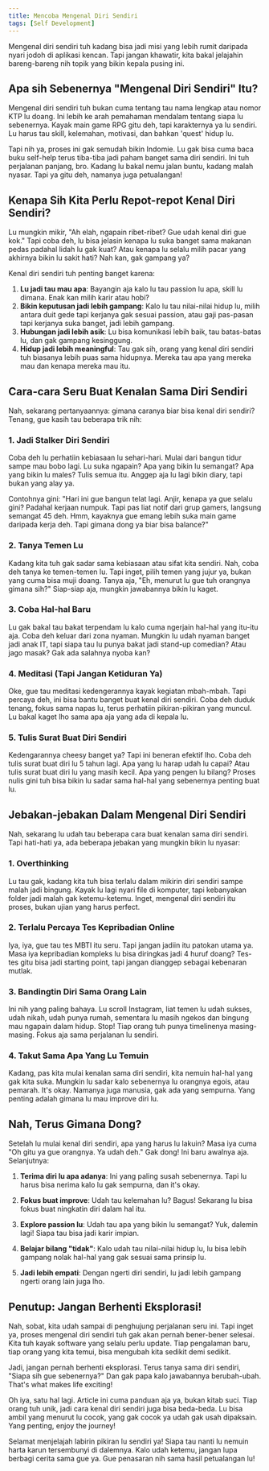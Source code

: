 ```yaml
---
title: Mencoba Mengenal Diri Sendiri
tags: [Self Development]
---
```

Mengenal diri sendiri tuh kadang bisa jadi misi yang lebih rumit daripada nyari jodoh di aplikasi kencan. Tapi jangan khawatir, kita bakal jelajahin bareng-bareng nih topik yang bikin kepala pusing ini.

## Apa sih Sebenernya "Mengenal Diri Sendiri" Itu?

Mengenal diri sendiri tuh bukan cuma tentang tau nama lengkap atau nomor KTP lu doang. Ini lebih ke arah pemahaman mendalam tentang siapa lu sebenernya. Kayak main game RPG gitu deh, tapi karakternya ya lu sendiri. Lu harus tau skill, kelemahan, motivasi, dan bahkan 'quest' hidup lu.

Tapi nih ya, proses ini gak semudah bikin Indomie. Lu gak bisa cuma baca buku self-help terus tiba-tiba jadi paham banget sama diri sendiri. Ini tuh perjalanan panjang, bro. Kadang lu bakal nemu jalan buntu, kadang malah nyasar. Tapi ya gitu deh, namanya juga petualangan!

## Kenapa Sih Kita Perlu Repot-repot Kenal Diri Sendiri?

Lu mungkin mikir, "Ah elah, ngapain ribet-ribet? Gue udah kenal diri gue kok." Tapi coba deh, lu bisa jelasin kenapa lu suka banget sama makanan pedas padahal lidah lu gak kuat? Atau kenapa lu selalu milih pacar yang akhirnya bikin lu sakit hati? Nah kan, gak gampang ya?

Kenal diri sendiri tuh penting banget karena:

1. **Lu jadi tau mau apa**: Bayangin aja kalo lu tau passion lu apa, skill lu dimana. Enak kan milih karir atau hobi?
2. **Bikin keputusan jadi lebih gampang**: Kalo lu tau nilai-nilai hidup lu, milih antara duit gede tapi kerjanya gak sesuai passion, atau gaji pas-pasan tapi kerjanya suka banget, jadi lebih gampang.
3. **Hubungan jadi lebih asik**: Lu bisa komunikasi lebih baik, tau batas-batas lu, dan gak gampang kesinggung.
4. **Hidup jadi lebih meaningful**: Tau gak sih, orang yang kenal diri sendiri tuh biasanya lebih puas sama hidupnya. Mereka tau apa yang mereka mau dan kenapa mereka mau itu.

## Cara-cara Seru Buat Kenalan Sama Diri Sendiri

Nah, sekarang pertanyaannya: gimana caranya biar bisa kenal diri sendiri? Tenang, gue kasih tau beberapa trik nih:

### 1. Jadi Stalker Diri Sendiri

Coba deh lu perhatiin kebiasaan lu sehari-hari. Mulai dari bangun tidur sampe mau bobo lagi. Lu suka ngapain? Apa yang bikin lu semangat? Apa yang bikin lu males? Tulis semua itu. Anggep aja lu lagi bikin diary, tapi bukan yang alay ya.

Contohnya gini: "Hari ini gue bangun telat lagi. Anjir, kenapa ya gue selalu gini? Padahal kerjaan numpuk. Tapi pas liat notif dari grup gamers, langsung semangat 45 deh. Hmm, kayaknya gue emang lebih suka main game daripada kerja deh. Tapi gimana dong ya biar bisa balance?"

### 2. Tanya Temen Lu

Kadang kita tuh gak sadar sama kebiasaan atau sifat kita sendiri. Nah, coba deh tanya ke temen-temen lu. Tapi inget, pilih temen yang jujur ya, bukan yang cuma bisa muji doang. Tanya aja, "Eh, menurut lu gue tuh orangnya gimana sih?" Siap-siap aja, mungkin jawabannya bikin lu kaget.

### 3. Coba Hal-hal Baru

Lu gak bakal tau bakat terpendam lu kalo cuma ngerjain hal-hal yang itu-itu aja. Coba deh keluar dari zona nyaman. Mungkin lu udah nyaman banget jadi anak IT, tapi siapa tau lu punya bakat jadi stand-up comedian? Atau jago masak? Gak ada salahnya nyoba kan?

### 4. Meditasi (Tapi Jangan Ketiduran Ya)

Oke, gue tau meditasi kedengerannya kayak kegiatan mbah-mbah. Tapi percaya deh, ini bisa bantu banget buat kenal diri sendiri. Coba deh duduk tenang, fokus sama napas lu, terus perhatiin pikiran-pikiran yang muncul. Lu bakal kaget lho sama apa aja yang ada di kepala lu.

### 5. Tulis Surat Buat Diri Sendiri

Kedengarannya cheesy banget ya? Tapi ini beneran efektif lho. Coba deh tulis surat buat diri lu 5 tahun lagi. Apa yang lu harap udah lu capai? Atau tulis surat buat diri lu yang masih kecil. Apa yang pengen lu bilang? Proses nulis gini tuh bisa bikin lu sadar sama hal-hal yang sebenernya penting buat lu.

## Jebakan-jebakan Dalam Mengenal Diri Sendiri

Nah, sekarang lu udah tau beberapa cara buat kenalan sama diri sendiri. Tapi hati-hati ya, ada beberapa jebakan yang mungkin bikin lu nyasar:

### 1. Overthinking

Lu tau gak, kadang kita tuh bisa terlalu dalam mikirin diri sendiri sampe malah jadi bingung. Kayak lu lagi nyari file di komputer, tapi kebanyakan folder jadi malah gak ketemu-ketemu. Inget, mengenal diri sendiri itu proses, bukan ujian yang harus perfect.

### 2. Terlalu Percaya Tes Kepribadian Online

Iya, iya, gue tau tes MBTI itu seru. Tapi jangan jadiin itu patokan utama ya. Masa iya kepribadian kompleks lu bisa diringkas jadi 4 huruf doang? Tes-tes gitu bisa jadi starting point, tapi jangan dianggep sebagai kebenaran mutlak.

### 3. Bandingtin Diri Sama Orang Lain

Ini nih yang paling bahaya. Lu scroll Instagram, liat temen lu udah sukses, udah nikah, udah punya rumah, sementara lu masih ngekos dan bingung mau ngapain dalam hidup. Stop! Tiap orang tuh punya timelinenya masing-masing. Fokus aja sama perjalanan lu sendiri.

### 4. Takut Sama Apa Yang Lu Temuin

Kadang, pas kita mulai kenalan sama diri sendiri, kita nemuin hal-hal yang gak kita suka. Mungkin lu sadar kalo sebenernya lu orangnya egois, atau pemarah. It's okay. Namanya juga manusia, gak ada yang sempurna. Yang penting adalah gimana lu mau improve diri lu.

## Nah, Terus Gimana Dong?

Setelah lu mulai kenal diri sendiri, apa yang harus lu lakuin? Masa iya cuma "Oh gitu ya gue orangnya. Ya udah deh." Gak dong! Ini baru awalnya aja. Selanjutnya:

1. **Terima diri lu apa adanya**: Ini yang paling susah sebenernya. Tapi lu harus bisa nerima kalo lu gak sempurna, dan it's okay.

2. **Fokus buat improve**: Udah tau kelemahan lu? Bagus! Sekarang lu bisa fokus buat ningkatin diri dalam hal itu.

3. **Explore passion lu**: Udah tau apa yang bikin lu semangat? Yuk, dalemin lagi! Siapa tau bisa jadi karir impian.

4. **Belajar bilang "tidak"**: Kalo udah tau nilai-nilai hidup lu, lu bisa lebih gampang nolak hal-hal yang gak sesuai sama prinsip lu.

5. **Jadi lebih empati**: Dengan ngerti diri sendiri, lu jadi lebih gampang ngerti orang lain juga lho.

## Penutup: Jangan Berhenti Eksplorasi!

Nah, sobat, kita udah sampai di penghujung perjalanan seru ini. Tapi inget ya, proses mengenal diri sendiri tuh gak akan pernah bener-bener selesai. Kita tuh kayak software yang selalu perlu update. Tiap pengalaman baru, tiap orang yang kita temui, bisa mengubah kita sedikit demi sedikit.

Jadi, jangan pernah berhenti eksplorasi. Terus tanya sama diri sendiri, "Siapa sih gue sebenernya?" Dan gak papa kalo jawabannya berubah-ubah. That's what makes life exciting!

Oh iya, satu hal lagi. Article ini cuma panduan aja ya, bukan kitab suci. Tiap orang tuh unik, jadi cara kenal diri sendiri juga bisa beda-beda. Lu bisa ambil yang menurut lu cocok, yang gak cocok ya udah gak usah dipaksain. Yang penting, enjoy the journey!

Selamat menjelajah labirin pikiran lu sendiri ya! Siapa tau nanti lu nemuin harta karun tersembunyi di dalemnya. Kalo udah ketemu, jangan lupa berbagi cerita sama gue ya. Gue penasaran nih sama hasil petualangan lu!